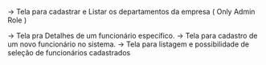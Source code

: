 -> Tela para cadastrar e Listar os departamentos da empresa ( Only Admin Role )

-> Tela pra Detalhes de um funcionário específico.
-> Tela para cadastro de um novo funcionário no sistema.
-> Tela para listagem e possibilidade de seleção de funcionários cadastrados
